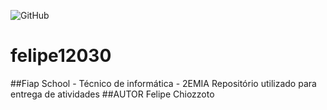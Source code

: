 ![GitHub](https://img.shields.io/github/license/FeChiozzotto/felipe12030?style=for-the-badge)
# felipe12030
##Fiap School - Técnico de informática - 2EMIA
Repositório utilizado para entrega de atividades
##AUTOR
Felipe Chiozzoto

